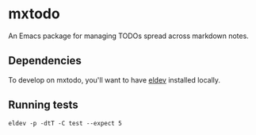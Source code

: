 # mxtodo

An Emacs package for managing TODOs spread across markdown notes.

## Dependencies

To develop on mxtodo, you'll want to have [eldev](https://github.com/doublep/eldev) installed locally.

## Running tests

```shell
eldev -p -dtT -C test --expect 5
```
